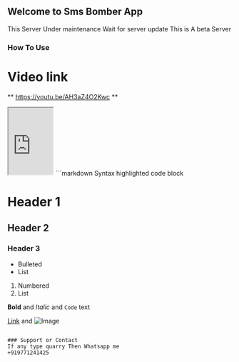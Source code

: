 ## Welcome to Sms Bomber App
This Server Under maintenance
Wait for server update 
This is A beta Server

### How To Use
# Video link
** https://youtu.be/AH3aZ4O2Kwc **

<iframe src="https://youtu.be/AH3aZ4O2Kwc" width="100px" height="150px" ></iframe>
```markdown
Syntax highlighted code block

# Header 1
## Header 2
### Header 3

- Bulleted
- List

1. Numbered
2. List

**Bold** and _Italic_ and `Code` text

[Link](url) and ![Image](src)
```

### Support or Contact
If any type quarry Then Whatsapp me
+919771241425
